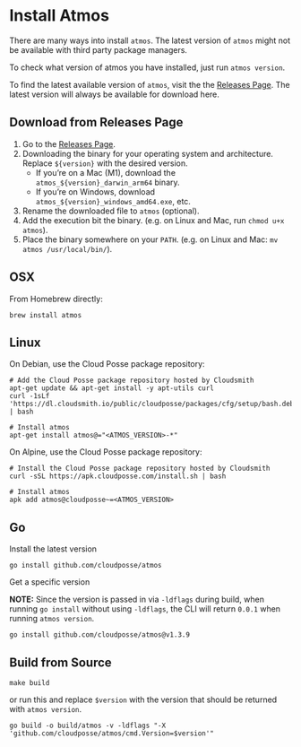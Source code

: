 # Install Atmos

There are many ways into install `atmos`. The latest version of `atmos` might not be available with third party package managers. 

To check what version of atmos you have installed, just run `atmos version`.

To find the latest available version of `atmos`, visit the the [Releases Page](https://github.com/cloudposse/atmos/releases). The latest version will always be available for download here.

## Download from Releases Page

1. Go to the [Releases Page](https://github.com/cloudposse/atmos/releases).
2. Downloading the binary for your operating system and architecture. Replace `${version}` with the desired version.
   - If you’re on a Mac (M1), download the `atmos_${version}_darwin_arm64` binary.
   - If you’re on Windows, download `atmos_${version}_windows_amd64.exe`, etc.
3. Rename the downloaded file to `atmos` (optional).
4. Add the execution bit the binary. (e.g. on Linux and Mac, run `chmod u+x atmos`).
5. Place the binary somewhere on your `PATH`. (e.g. on Linux and Mac: `mv atmos /usr/local/bin/`).


## OSX

From Homebrew directly:

```console
brew install atmos
```

## Linux

On Debian, use the Cloud Posse package repository:

```console
# Add the Cloud Posse package repository hosted by Cloudsmith
apt-get update && apt-get install -y apt-utils curl
curl -1sLf 'https://dl.cloudsmith.io/public/cloudposse/packages/cfg/setup/bash.deb.sh' | bash

# Install atmos
apt-get install atmos@="<ATMOS_VERSION>-*"
```

On Alpine, use the Cloud Posse package repository:

```console
# Install the Cloud Posse package repository hosted by Cloudsmith
curl -sSL https://apk.cloudposse.com/install.sh | bash

# Install atmos
apk add atmos@cloudposse~=<ATMOS_VERSION>
```

## Go

Install the latest version

```console
go install github.com/cloudposse/atmos
```

Get a specific version

__NOTE:__ Since the version is passed in via `-ldflags` during build, when running `go install` without using `-ldflags`, 
the CLI will return `0.0.1` when running `atmos version`.

```console
go install github.com/cloudposse/atmos@v1.3.9
```

## Build from Source

```console
make build
```

or run this and replace `$version` with the version that should be returned with `atmos version`.

```console
go build -o build/atmos -v -ldflags "-X 'github.com/cloudposse/atmos/cmd.Version=$version'"
```
